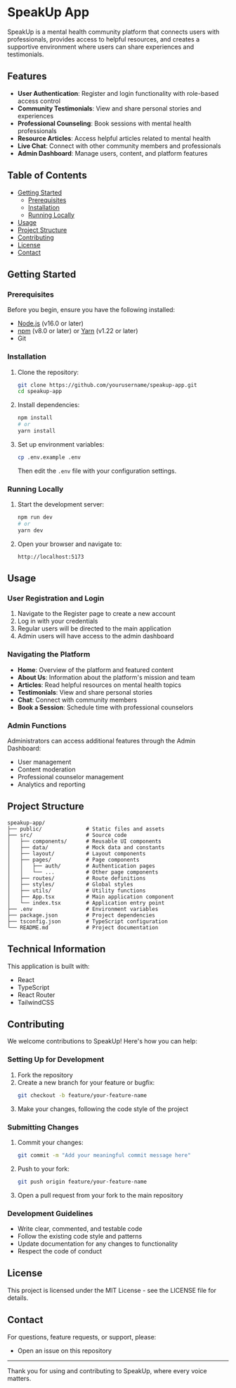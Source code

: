 # SpeakUp App

SpeakUp is a mental health community platform that connects users with professionals, provides access to helpful resources, and creates a supportive environment where users can share experiences and testimonials.

## Features

- **User Authentication**: Register and login functionality with role-based access control
- **Community Testimonials**: View and share personal stories and experiences
- **Professional Counseling**: Book sessions with mental health professionals 
- **Resource Articles**: Access helpful articles related to mental health
- **Live Chat**: Connect with other community members and professionals
- **Admin Dashboard**: Manage users, content, and platform features

## Table of Contents

- [Getting Started](#getting-started)
  - [Prerequisites](#prerequisites)
  - [Installation](#installation)
  - [Running Locally](#running-locally)
- [Usage](#usage)
- [Project Structure](#project-structure)
- [Contributing](#contributing)
- [License](#license)
- [Contact](#contact)

## Getting Started

### Prerequisites

Before you begin, ensure you have the following installed:
- [Node.js](https://nodejs.org/) (v16.0 or later)
- [npm](https://www.npmjs.com/) (v8.0 or later) or [Yarn](https://yarnpkg.com/) (v1.22 or later)
- Git

### Installation

1. Clone the repository:
   ```bash
   git clone https://github.com/yourusername/speakup-app.git
   cd speakup-app
   ```

2. Install dependencies:
   ```bash
   npm install
   # or
   yarn install
   ```

3. Set up environment variables:
   ```bash
   cp .env.example .env
   ```
   Then edit the `.env` file with your configuration settings.

### Running Locally

1. Start the development server:
   ```bash
   npm run dev
   # or
   yarn dev
   ```

2. Open your browser and navigate to:
   ```
   http://localhost:5173
   ```

## Usage

### User Registration and Login

1. Navigate to the Register page to create a new account
2. Log in with your credentials
3. Regular users will be directed to the main application
4. Admin users will have access to the admin dashboard

### Navigating the Platform

- **Home**: Overview of the platform and featured content
- **About Us**: Information about the platform's mission and team
- **Articles**: Read helpful resources on mental health topics
- **Testimonials**: View and share personal stories
- **Chat**: Connect with community members
- **Book a Session**: Schedule time with professional counselors

### Admin Functions

Administrators can access additional features through the Admin Dashboard:
- User management
- Content moderation
- Professional counselor management
- Analytics and reporting

## Project Structure

```
speakup-app/
├── public/              # Static files and assets
├── src/                 # Source code
│   ├── components/      # Reusable UI components
│   ├── data/            # Mock data and constants
│   ├── layout/          # Layout components
│   ├── pages/           # Page components
│   │   ├── auth/        # Authentication pages
│   │   └── ...          # Other page components
│   ├── routes/          # Route definitions
│   ├── styles/          # Global styles
│   ├── utils/           # Utility functions
│   ├── App.tsx          # Main application component
│   └── index.tsx        # Application entry point
├── .env                 # Environment variables
├── package.json         # Project dependencies
├── tsconfig.json        # TypeScript configuration
└── README.md            # Project documentation
```

## Technical Information

This application is built with:
- React
- TypeScript
- React Router
- TailwindCSS

## Contributing

We welcome contributions to SpeakUp! Here's how you can help:

### Setting Up for Development

1. Fork the repository
2. Create a new branch for your feature or bugfix:
   ```bash
   git checkout -b feature/your-feature-name
   ```
3. Make your changes, following the code style of the project

### Submitting Changes

1. Commit your changes:
   ```bash
   git commit -m "Add your meaningful commit message here"
   ```
2. Push to your fork:
   ```bash
   git push origin feature/your-feature-name
   ```
3. Open a pull request from your fork to the main repository

### Development Guidelines

- Write clear, commented, and testable code
- Follow the existing code style and patterns
- Update documentation for any changes to functionality
- Respect the code of conduct

## License

This project is licensed under the MIT License - see the LICENSE file for details.

## Contact

For questions, feature requests, or support, please:
- Open an issue on this repository

---

Thank you for using and contributing to SpeakUp, where every voice matters.
